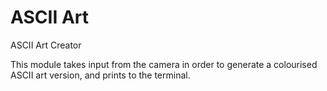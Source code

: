 # ASCII Art

ASCII Art Creator

This module takes input from the camera in order to generate a colourised ASCII art version, and prints to the terminal.
